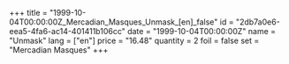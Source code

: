 +++
title = "1999-10-04T00:00:00Z_Mercadian_Masques_Unmask_[en]_false"
id = "2db7a0e6-eea5-4fa6-ac14-401411b106cc"
date = "1999-10-04T00:00:00Z"
name = "Unmask"
lang = ["en"]
price = "16.48"
quantity = 2
foil = false
set = "Mercadian Masques"
+++

